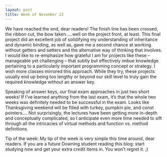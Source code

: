 ```yaml
---
layout: post
title: Week of November 22
---
```


We have reached the end, dear readers! The finish line has been crossed, the ribbon cut, the bow taken…..well on the project front, at least. This final project did an excellent job of solidifying my understanding of inheritance and dynamic binding, as well as, gave me a second chance at working without getters and setters and the alternative way of thinking that involves. I would like to re-emphasize how grateful I am for projects like these – manageable yet challenging – that subtly but effectively imbue knowledge pertaining to a particularly important programming concept or strategy. I wish more classes mirrored this approach. While they try, these projects usually end up being too lengthy or beyond our skill level to truly gain the required knowledge without an answer key. 

Speaking of answer keys, our final exam approaches in just two short weeks! If I’ve learned anything from the last exam, it’s that the whole two weeks was definitely needed to be successful in the exam. Looks like Thanksgiving weekend will be filled with turkey, pumpkin pie, and const pointers…. Not surprisingly, the lectures have been getting more in-depth and conceptually complicated, so I anticipate even more time needed to sift through all the intricacies of virtual methods and function vs. method definitions. 

Tip of the week: My tip of the week is very simple this time around, dear readers. If you are a future Downing student reading this blog: start studying now and get your extra credit items in. You won’t regret it. ;)
